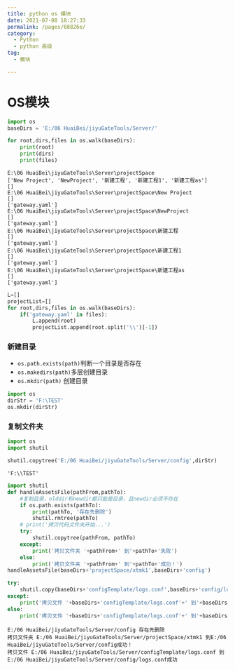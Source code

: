 ```yaml
---
title: python os 模块
date: 2021-07-08 18:27:33
permalink: /pages/68826e/
category:
  - Python
  - python 高级
tag:
  - 模块

---
```


# OS模块



```python
import os
baseDirs = 'E:/06 HuaiBei/jiyuGateTools/Server/'

```


```python
for root,dirs,files in os.walk(baseDirs):
    print(root)
    print(dirs)
    print(files)
```

    E:\06 HuaiBei\jiyuGateTools\Server\projectSpace
    ['New Project', 'NewProject', '新建工程', '新建工程1', '新建工程as']
    []
    E:\06 HuaiBei\jiyuGateTools\Server\projectSpace\New Project
    []
    ['gateway.yaml']
    E:\06 HuaiBei\jiyuGateTools\Server\projectSpace\NewProject
    []
    ['gateway.yaml']
    E:\06 HuaiBei\jiyuGateTools\Server\projectSpace\新建工程
    []
    ['gateway.yaml']
    E:\06 HuaiBei\jiyuGateTools\Server\projectSpace\新建工程1
    []
    ['gateway.yaml']
    E:\06 HuaiBei\jiyuGateTools\Server\projectSpace\新建工程as
    []
    ['gateway.yaml']



```python
L=[]
projectList=[]
for root,dirs,files in os.walk(baseDirs):
    if('gateway.yaml' in files):
        L.append(root)
        projectList.append(root.split('\\')[-1])
```

### 新建目录
* `os.path.exists(path)`判断一个目录是否存在
* `os.makedirs(path)`多层创建目录
* `os.mkdir(path)` 创建目录


```python
import os
dirStr = 'F:\TEST'
os.mkdir(dirStr)
```

### 复制文件夹



```python
import os
import shutil

shutil.copytree('E:/06 HuaiBei/jiyuGateTools/Server/config',dirStr)
```


    'F:\\TEST'


```python
import shutil
def handleAssetsFile(pathFrom,pathTo):
    #复制目录，olddir和newdir都只能是目录，且newdir必须不存在
    if os.path.exists(pathTo):
        print(pathTo, '存在先删除')
        shutil.rmtree(pathTo)
    # print('拷贝代码文件夹开始...')
    try:
    	shutil.copytree(pathFrom, pathTo)
    except:
    	print('拷贝文件夹 '+pathFrom+' 到'+pathTo+'失败')
    else:
    	print('拷贝文件夹 '+pathFrom+' 到'+pathTo+'成功！')
handleAssetsFile(baseDirs+'projectSpace/xtmk1',baseDirs+'config')

try:
    shutil.copy(baseDirs+'configTemplate/logs.conf',baseDirs+'config/logs.conf')
except:
    print('拷贝文件 '+baseDirs+'configTemplate/logs.conf'+' 到'+baseDirs+'config/logs.conf'+'失败')
else:
    print('拷贝文件 '+baseDirs+'configTemplate/logs.conf'+' 到'+baseDirs+'config/logs.conf'+'成功')

```

    E:/06 HuaiBei/jiyuGateTools/Server/config 存在先删除
    拷贝文件夹 E:/06 HuaiBei/jiyuGateTools/Server/projectSpace/xtmk1 到E:/06 HuaiBei/jiyuGateTools/Server/config成功！
    拷贝文件 E:/06 HuaiBei/jiyuGateTools/Server/configTemplate/logs.conf 到E:/06 HuaiBei/jiyuGateTools/Server/config/logs.conf成功

